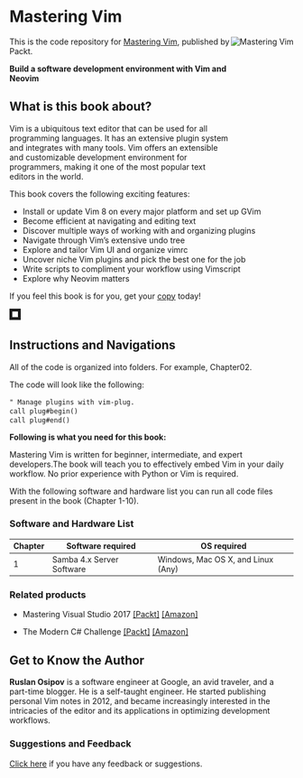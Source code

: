 # Mastering Vim

<a href="https://www.packtpub.com/application-development/mastering-vim?utm_source=github&utm_medium=repository&utm_campaign=9781789341096"><img src="https://www.packtpub.com/sites/default/files/cover_11044.png" alt="Mastering Vim" height="256px" align="right"></a>

This is the code repository for [Mastering Vim](https://www.packtpub.com/application-development/mastering-vim?utm_source=github&utm_medium=repository&utm_campaign=9781789341096), published by Packt.

**Build a software development environment with Vim and Neovim**

## What is this book about?

Vim is a ubiquitous text editor that can be used for all programming languages. It has an extensive plugin system and integrates with many tools. Vim offers an extensible and customizable development environment for programmers, making it one of the most popular text editors in the world.

This book covers the following exciting features:

<ul>
  <li>Install or update Vim 8 on every major platform and set up GVim </li>
  <li>Become efficient at navigating and editing text </li>
  <li>Discover multiple ways of working with and organizing plugins </li>
  <li>Navigate through Vim’s extensive undo tree </li>
  <li>Explore and tailor Vim UI and organize vimrc </li>
  <li>Uncover niche Vim plugins and pick the best one for the job </li>
  <li>Write scripts to compliment your workflow using Vimscript </li>
  <li>Explore why Neovim matters </li>
</ul>

If you feel this book is for you, get your [copy](https://www.amazon.com/dp/1789341094) today!

<a href="https://www.packtpub.com/?utm_source=github&utm_medium=banner&utm_campaign=GitHubBanner"><img src="https://raw.githubusercontent.com/PacktPublishing/GitHub/master/GitHub.png" 
alt="https://www.packtpub.com/" border="5" /></a>

## Instructions and Navigations

All of the code is organized into folders. For example, Chapter02.

The code will look like the following:

```
" Manage plugins with vim-plug.
call plug#begin()
call plug#end()
```

**Following is what you need for this book:**

Mastering Vim is written for beginner, intermediate, and expert developers.The book will teach you to effectively embed Vim in your daily workflow. No prior experience with Python or Vim is required.

With the following software and hardware list you can run all code files present in the book (Chapter 1-10).

### Software and Hardware List

| Chapter | Software required | OS required |
| -------- | ------------------------------------ | ----------------------------------- |
| 1 | Samba 4.x Server Software | Windows, Mac OS X, and Linux (Any) |

### Related products

* Mastering Visual Studio 2017 [[Packt]](https://india.packtpub.com/in/application-development/mastering-visual-studio-2017?utm_source=github&utm_medium=repository&utm_campaign=) [[Amazon]](https://www.amazon.com/dp/1787281906)

* The Modern C# Challenge  [[Packt]](https://india.packtpub.com/in/application-development/modern-c-challenge-0?utm_source=github&utm_medium=repository&utm_campaign=) [[Amazon]](https://www.amazon.com/dp/1789535425)

## Get to Know the Author

**Ruslan Osipov** is a software engineer at Google, an avid traveler, and a part-time blogger. He is a self-taught engineer. He started publishing personal Vim notes in 2012, and became increasingly interested in the intricacies of the editor and its applications in optimizing development workflows.

### Suggestions and Feedback

[Click here](https://docs.google.com/forms/d/e/1FAIpQLSdy7dATC6QmEL81FIUuymZ0Wy9vH1jHkvpY57OiMeKGqib_Ow/viewform) if you have any feedback or suggestions.

